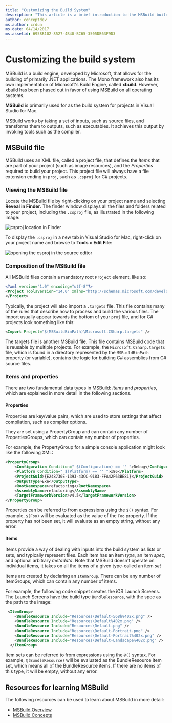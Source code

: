 ```yaml
---
title: "Customizing the Build System"
description: "This article is a brief introduction to the MSBuild build system used by Visual Studio for Mac"
author: conceptdev
ms.author: crdun
ms.date: 04/14/2017
ms.assetid: 6958B102-8527-4B40-BC65-3505DB63F9D3
---
```


# Customizing the build system

MSBuild is a build engine, developed by Microsoft, that allows for the building of primarily .NET applications. The Mono framework also has its own implementation of Microsoft's Build Engine, called **xbuild**. However, xbuild has been phased out in favor of using MSBuild on all operating systems.

**MSBuild** is primarily used for as the build system for projects in Visual Studio for Mac.

MSBuild works by taking a set of inputs, such as source files, and transforms them to outputs, such as executables. It achieves this output by invoking tools such as the compiler.

## MSBuild file

MSBuild uses an XML file, called a project file, that defines the *Items* that are part of your project (such as image resources), and the *Properties* required to build your project. This project file will always have a file extension ending in `proj`, such as `.csproj` for C# projects.

### Viewing the MSBuild file

Locate the MSBuild file by right-clicking on your project name and selecting **Reveal in Finder**. The finder window displays all the files and folders related to your project, including the `.csproj` file, as illustrated in the following image:

![csproj location in Finder](media/customizing-build-system-image1.png)

To display the `.csproj` in a new tab in Visual Studio for Mac, right-click on your project name and browse to **Tools > Edit File**:

![opening the csproj in the source editor](media/customizing-build-system-image2.png)

### Composition of the MSBuild file

All MSBuild files contain a mandatory root `Project` element, like so:

```xml
<?xml version="1.0" encoding="utf-8"?>
<Project ToolsVersion="14.0" xmlns="http://schemas.microsoft.com/developer/msbuild/2003">
</Project>
```

Typically, the project will also import a `.targets` file. This file contains many of the rules that describe how to process and build the various files. The import usually appear towards the bottom of your `proj` file, and for C# projects look something like this:

```xml
<Import Project="$(MSBuildBinPath)\Microsoft.CSharp.targets" />
```

The targets file is another MSBuild file. This file contains MSBuild code that is reusable by multiple projects. For example, the `Microsoft.CSharp.targets` file, which is found in a directory represented by the `MSBuildBinPath` property (or variable), contains the logic for building C# assemblies from C# source files.

### Items and properties

There are two fundamental data types in MSBuild: *items* and *properties*, which are explained in more detail in the following sections.

#### Properties

Properties are key/value pairs, which are used to store settings that affect compilation, such as compiler options.

They are set using a PropertyGroup and can contain any number of PropertiesGroups, which can contain any number of properties.

For example, the PropertyGroup for a simple console application might look like the following XML:

```xml
<PropertyGroup>
    <Configuration Condition=" $(Configuration) == '' ">Debug</Configuration>
    <Platform Condition=" $(Platform) == '' ">x86</Platform>
    <ProjectGuid>{E248730E-1393-43CC-9183-FFA42F63BE81}</ProjectGuid>
    <OutputType>Exe</OutputType>
    <RootNamespace>refactoring</RootNamespace>
    <AssemblyName>refactoring</AssemblyName>
    <TargetFrameworkVersion>v4.5</TargetFrameworkVersion>
</PropertyGroup>
```

Properties can be referred to from expressions using the `$()` syntax. For example, `$(Foo)` will be evaluated as the value of the `Foo` property. If the property has not been set, it will evaluate as an empty string, without any error.

#### Items

Items provide a way of dealing with inputs into the build system as lists or sets, and typically represent files. Each item has an item *type*, an item *spec*, and optional arbitrary *metadata*. Note that MSBuild doesn't operate on individual items, it takes on all the items of a given type-called an item *set*

Items are created by declaring an `ItemGroup`. There can be any number of ItemGroups, which can contain any number of items.

For example, the following code snippet creates the iOS Launch Screens. The Launch Screens have the build type `BundleResource`, with the spec as the path to the image:

```xml
 <ItemGroup>
    <BundleResource Include="Resources\Default-568h%402x.png" />
    <BundleResource Include="Resources\Default%402x.png" />
    <BundleResource Include="Resources\Default.png" />
    <BundleResource Include="Resources\Default-Portrait.png" />
    <BundleResource Include="Resources\Default-Portrait%402x.png" />
    <BundleResource Include="Resources\Default-Landscape%402x.png" />
  </ItemGroup>
 ```

 Item sets can be referred to from expressions using the `@()` syntax. For example, `@(BundleResource)` will be evaluated as the BundleResource item set, which means all of the BundleResource items. If there are no items of this type, it will be empty, without any error.

## Resources for learning MSBuild

The following resources can be used to learn about MSBuild in more detail:

* [MSBuild Overview](/visualstudio/msbuild/msbuild)
* [MSBuild Concepts](/visualstudio/msbuild/msbuild-concepts)
